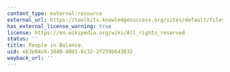 ```yaml
---
content_type: external-resource
external_url: https://toolkits.knowledgesuccess.org/sites/default/files/an_update-people_in_the_balance_-_population_and_natural_resources.pdf
has_external_license_warning: true
license: https://en.wikipedia.org/wiki/All_rights_reserved
status: ''
title: People in Balance.
uid: eb3e04c6-3840-40d1-8c32-2f259b643632
wayback_url: ''
---
```

